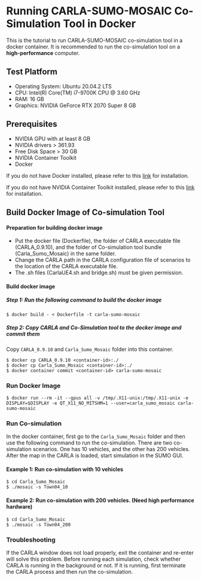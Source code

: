 #  Running CARLA-SUMO-MOSAIC Co-Simulation Tool in Docker 

This is the tutorial to run CARLA-SUMO-MOSAIC co-simulation tool in a docker container. It is recommended to run the co-simulation tool on a **high-performance** computer.

## Test Platform

- Operating System: Ubuntu 20.04.2 LTS 
- CPU: Intel(R) Core(TM) i7-9700K CPU @ 3.60 GHz
- RAM: 16 GB
- Graphics: NVIDIA GeForce RTX 2070 Super 8 GB

## Prerequisites

- NVIDIA GPU with at least 8 GB
- NVIDIA drivers > 361.93
- Free Disk Space > 30 GB
- NVIDIA Container Toolkit
- Docker

If you do not have Docker installed, please refer to this [link](https://docs.docker.com/engine/install/ubuntu/) for installation.

If you do not have NVIDIA Container Toolkit installed, please refer to this [link](https://docs.nvidia.com/datacenter/cloud-native/container-toolkit/install-guide.html) for installation.

## Build Docker Image of Co-simulation Tool

#### Preparation for building docker image

- Put the docker file (Dockerfile), the folder of CARLA executable file (CARLA_0.9.10), and the folder of Co-simulation tool bundle (Carla_Sumo_Mosaic) in the same folder.
- Change the CARLA path in the CARLA configuration file of scenarios to the location of the CARLA executable file.
- The .sh files (CarlaUE4.sh and bridge.sh) must be given permission.

#### Build docker image

##### Step 1:  Run the following command to build the docker image

```
$ docker build - < Dockerfile -t carla-sumo-mosaic
```

##### Step 2: Copy CARLA and Co-Simulation tool to the docker image and commit them

Copy `CARLA_0.9.10` and `Carla_Sumo_Mosaic` folder into this container.

```
$ docker cp CARLA_0.9.10 <container-id>:./
$ docker cp Carla_Sumo_Mosaic <container-id>:./
$ docker container commit <container-id> carla-sumo-mosaic
```

### Run Docker Image

```
$ docker run --rm -it --gpus all -v /tmp/.X11-unix:/tmp/.X11-unix -e DISPLAY=$DISPLAY -e QT_X11_NO_MITSHM=1 --user=carla_sumo_mosaic carla-sumo-mosaic
```

### Run Co-simulation 

In the docker container, first go to the `Carla_Sumo_Mosaic` folder and then use the following command to run the co-simulation. There are two co-simulation scenarios. One has 10 vehicles, and the other has 200 vehicles. After the map in the CARLA is loaded, start simulation in the SUMO GUI.

#### Example 1: Run co-simulation with 10 vehicles

```
$ cd Carla_Sumo_Mosaic
$ ./mosaic -s Town04_10
```

#### Example 2: Run co-simulation with 200 vehicles. (Need high performance hardware)

```
$ cd Carla_Sumo_Mosaic
$ ./mosaic -s Town04_200
```

### Troubleshooting

If the CARLA window does not load properly, exit the container and re-enter will solve this problem. Before running each simulation, check whether CARLA is running in the background or not. If it is running, first terminate the CARLA process and then run the co-simulation.
